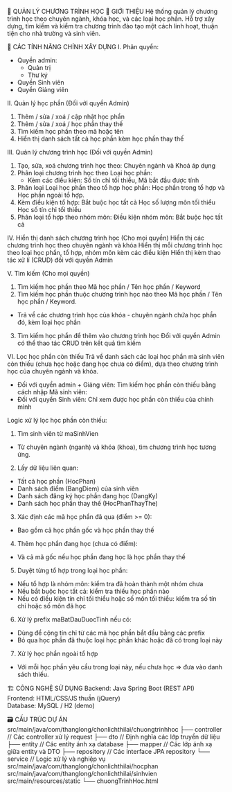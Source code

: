 📘 QUẢN LÝ CHƯƠNG TRÌNH HỌC
📝 GIỚI THIỆU
Hệ thống quản lý chương trình học theo chuyên ngành, khóa học, và các loại học phần. Hỗ trợ xây dựng, tìm kiếm và kiểm tra chương trình đào tạo một cách linh hoạt, thuận tiện cho nhà trường và sinh viên.

🚀 CÁC TÍNH NĂNG CHÍNH XÂY DỰNG
I. Phân quyền: 
  - Quyền admin:
    + Quản trị
    + Thư ký
  - Quyền Sinh viên
  - Quyền Giảng viên
  
II. Quản lý học phần (Đối với quyền Admin)
  1. Thêm / sửa / xoá / cập nhật học phần
  2. Thêm / sửa / xoá / học phần thay thế
  3. Tìm kiếm học phần theo mã hoặc tên
  4. Hiển thị danh sách tất cả học phần kèm học phần thay thế

III. Quản lý chương trình học (Đối với quyền Admin)
  1. Tạo, sửa, xoá chương trình học theo: Chuyên ngành và Khoá áp dụng
  2. Phân loại chương trình học theo Loại học phần:
     - Kèm các điều kiện: Số tín chỉ tối thiểu, Mã bắt đầu được tính
  3. Phân loại Loại học phần theo tổ hợp học phần: Học phần trong tổ hợp và Học phần ngoài tổ hợp. 
  4. Kèm điều kiện tổ hợp: Bắt buộc học tất cả
                            Học số lượng môn tối thiểu
                            Học số tín chỉ tối thiểu
  5. Phân loại tổ hợp theo nhóm môn: Điều kiện nhóm môn: Bắt buộc học tất cả

IV. Hiển thị danh sách chương trình học (Cho mọi quyền)
  Hiển thị các chương trình học theo chuyên ngành và khóa
  Hiển thị mỗi chương trình học theo loại học phần, tổ hợp, nhóm môn kèm các điều kiện
  Hiển thị kèm thao tác xử lí (CRUD) đối với quyền Admin

V. Tìm kiếm (Cho mọi quyền)
1. Tìm kiếm học phần theo Mã học phần / Tên học phần / Keyword
2. Tìm kiếm học phần thuộc chương trình học nào theo Mã học phần / Tên học phần / Keyword. 
  - Trả về các chương trình học của khóa - chuyên ngành chứa học phần đó, kèm loại học phần
3. Tìm kiếm học phần để thêm vào chương trình học
Đối với quyền Admin có thể thao tác CRUD trên kết quả tìm kiếm

VI. Lọc học phần còn thiếu 
Trả về danh sách các loại học phần mà sinh viên còn thiếu (chưa học hoặc đang học chưa có điểm), dựa theo chương trình học của chuyên ngành và khóa.
- Đối với quyền admin + Giảng viên: Tìm kiếm học phần còn thiếu bằng cách nhập Mã sinh viên:
- Đối với quyền Sinh viên: Chỉ xem được học phần còn thiếu của chính mình
  
Logic xử lý lọc học phần còn thiếu:
1. Tìm sinh viên từ maSinhVien 
  - Từ chuyên ngành (nganh) và khóa (khoa), tìm chương trình học tương ứng.    
2. Lấy dữ liệu liên quan:
  - Tất cả học phần (HocPhan)
  - Danh sách điểm (BangDiem) của sinh viên
  - Danh sách đăng ký học phần đang học (DangKy)
  - Danh sách học phần thay thế (HocPhanThayThe)
3. Xác định các mã học phần đã qua (điểm >= 0):
  - Bao gồm cả học phần gốc và học phần thay thế
4. Thêm học phần đang học (chưa có điểm):
  - Và cả mã gốc nếu học phần đang học là học phần thay thế
5. Duyệt từng tổ hợp trong loại học phần:
  - Nếu tổ hợp là nhóm môn: kiểm tra đã hoàn thành một nhóm chưa        
  - Nếu bắt buộc học tất cả: kiểm tra thiếu học phần nào      
  - Nếu có điều kiện tín chỉ tối thiểu hoặc số môn tối thiểu: kiểm tra số tín chỉ hoặc số môn đã học      
6. Xử lý prefix maBatDauDuocTinh nếu có:
  - Dùng để cộng tín chỉ từ các mã học phần bắt đầu bằng các prefix      
  - Bỏ qua học phần đã thuộc loại học phần khác hoặc đã có trong loại này
7. Xử lý học phần ngoài tổ hợp
  - Với mỗi học phần yêu cầu trong loại này, nếu chưa học => đưa vào danh sách thiếu.

🏗️ CÔNG NGHỆ SỬ DỤNG
Backend:  Java Spring Boot (REST API)	
Frontend: HTML/CSS/JS thuần (jQuery)	
Database: MySQL / H2 (demo)

🗃️ CẤU TRÚC DỰ ÁN
src/main/java/com/thanglong/chonlichthilai/chuongtrinhhoc
  ├── controller        // Các controller xử lý request
  ├── dto              // Định nghĩa các lớp truyền dữ liệu
  ├── entity           // Các entity ánh xạ database
  ├── mapper           // Các lớp ánh xạ giữa entity và DTO
  ├── repository       // Các interface JPA repository
  └── service          // Logic xử lý và nghiệp vụ
src/main/java/com/thanglong/chonlichthilai/hocphan
src/main/java/com/thanglong/chonlichthilai/sinhvien
src/main/resources/static
  └── chuongTrinhHoc.html

